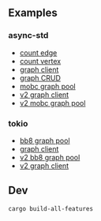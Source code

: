 ## Examples

### async-std

* [count edge](demos/async-std/src/count_edge.rs)
* [count vertex](demos/async-std/src/count_vertex.rs)
* [graph client](demos/async-std/src/graph_client.rs)
* [graph CRUD](demos/async-std/src/graph_crud.rs)
* [mobc graph pool](demos/async-std/src/mobc_graph_pool.rs)
* [v2 graph client](demos/async-std/src/v2_graph_client.rs)
* [v2 mobc graph pool](demos/async-std/src/v2_mobc_graph_pool.rs)

### tokio

* [bb8 graph pool](demos/tokio/src/bb8_graph_pool.rs)
* [graph client](demos/tokio/src/graph_client.rs)
* [v2 bb8 graph pool](demos/tokio/src/v2_bb8_graph_pool.rs)
* [v2 graph client](demos/tokio/src/v2_graph_client.rs)

## Dev

```
cargo build-all-features
```
